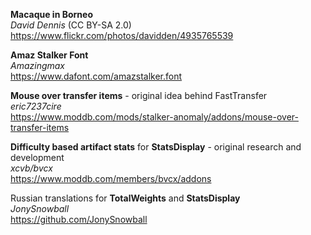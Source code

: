 **Macaque in Borneo**\
_David Dennis_ (CC BY-SA 2.0)\
https://www.flickr.com/photos/davidden/4935765539

**Amaz Stalker Font**\
_Amazingmax_\
https://www.dafont.com/amazstalker.font

**Mouse over transfer items** - original idea behind FastTransfer\
_eric7237cire_\
https://www.moddb.com/mods/stalker-anomaly/addons/mouse-over-transfer-items

**Difficulty based artifact stats** for **StatsDisplay** - original research and development\
_xcvb/bvcx_\
https://www.moddb.com/members/bvcx/addons

Russian translations for **TotalWeights** and **StatsDisplay**\
_JonySnowball_\
https://github.com/JonySnowball
